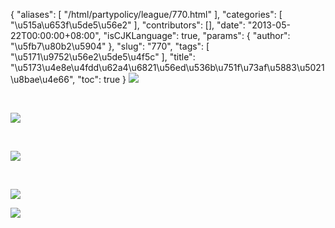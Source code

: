 {
    "aliases": [
        "/html/partypolicy/league/770.html"
    ],
    "categories": [
        "\u515a\u653f\u5de5\u56e2"
    ],
    "contributors": [],
    "date": "2013-05-22T00:00:00+08:00",
    "isCJKLanguage": true,
    "params": {
        "author": "\u5fb7\u80b2\u5904"
    },
    "slug": "770",
    "tags": [
        "\u5171\u9752\u56e2\u5de5\u4f5c"
    ],
    "title": "\u5173\u4e8e\u4fdd\u62a4\u6821\u56ed\u536b\u751f\u73af\u5883\u5021\u8bae\u4e66",
    "toc": true
}
![](https://cdn.tfls.online/mirror/full/5df84863bed2b4acc700a7edadf1215ae887239e.jpg)

 

![](https://cdn.tfls.online/mirror/full/cbf31413021ff76509b39e4a36843332cc0d201c.jpg)

 

![](https://cdn.tfls.online/mirror/full/78f7d92e5219bf15acc230c2afac945bcba5e1e2.jpg)

 

![](https://cdn.tfls.online/mirror/full/bd3404d245a1f91e3ea850a921bbdb56ebd50ce0.jpg)

![](https://cdn.tfls.online/mirror/full/e0d5ff1bbd36b8d6761f366c57ad09dbd8bbcd4f.jpg)

